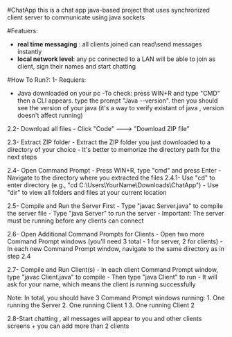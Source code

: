 #ChatApp 
this is a chat app java-based project that uses synchronized client server to communicate using java sockets

#Featuers:
- **real time messaging** : all clients joined can read\send messages instantly
- **local network level**: any pc connected to a LAN will be able to join as client, sign their names and start chatting

#How To Run?:
1- Requiers:
  - Java downloaded on your pc
        -To check: press WIN+R and type "CMD" then a CLI appears. type the prompt "Java --version". then you should see the version of your java (it's a way to verify             existant of java , version doesn't affect running)
    
2.2- Download all files 
    - Click "Code" ---> "Download ZIP file"

2.3- Extract ZIP folder 
    - Extract the ZIP folder you just downloaded to a directory of your choice
    - It's better to memorize the directory path for the next steps

2.4- Open Command Prompt
    - Press WIN+R, type "cmd" and press Enter
    - Navigate to the directory where you extracted the files
    2.4.1- Use "cd" to enter directory (e.g., "cd C:\Users\YourName\Downloads\ChatApp")
    - Use "dir" to view all folders and files at your current location

2.5- Compile and Run the Server First
    - Type "javac Server.java" to compile the server file
    - Type "java Server" to run the server
    - Important: The server must be running before any clients can connect

2.6- Open Additional Command Prompts for Clients
    - Open two more Command Prompt windows (you'll need 3 total - 1 for server, 2 for clients)
    - In each new Command Prompt window, navigate to the same directory as in step 2.4

2.7- Compile and Run Client(s)
    - In each client Command Prompt window, type "javac Client.java" to compile
    - Then type "java Client" to run
    - It will ask for your name, which means the client is running successfully

Note: In total, you should have 3 Command Prompt windows running:
    1. One running the Server
    2. One running Client 1
    3. One running Client 2

2.8-Start chatting , all messages will appear to you and other clients screens + you can add more than 2 clients 
